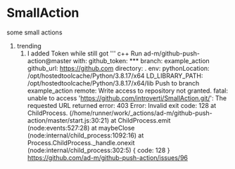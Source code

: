 # SmallAction

some small actions

1. trending
    1. I added Token while still got
    ''' c++
        Run ad-m/github-push-action@master
  with:
    github_token: ***
    branch: example_action
    github_url: https://github.com
    directory: .
  env:
    pythonLocation: /opt/hostedtoolcache/Python/3.8.17/x64
    LD_LIBRARY_PATH: /opt/hostedtoolcache/Python/3.8.17/x64/lib
Push to branch example_action
remote: Write access to repository not granted.
fatal: unable to access 'https://github.com/introverti/SmallAction.git/': The requested URL returned error: 403
Error: Invalid exit code: 128
    at ChildProcess.<anonymous> (/home/runner/work/_actions/ad-m/github-push-action/master/start.js:30:21)
    at ChildProcess.emit (node:events:527:28)
    at maybeClose (node:internal/child_process:1092:16)
    at Process.ChildProcess._handle.onexit (node:internal/child_process:302:5) {
  code: 128
}
https://github.com/ad-m/github-push-action/issues/96

